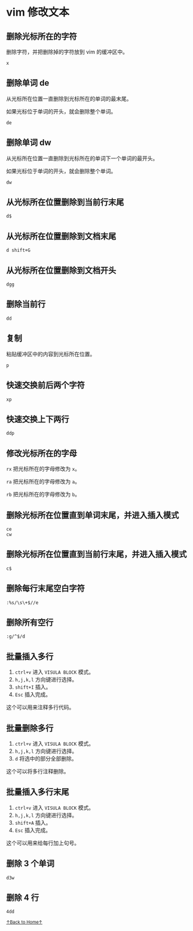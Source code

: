 # vim 修改文本

## 删除光标所在的字符

删除字符，并把删除掉的字符放到 vim 的缓冲区中。

```
x
```

## 删除单词 de

从光标所在位置一直删除到光标所在的单词的最末尾。

如果光标位于单词的开头，就会删除整个单词。

```
de
```

## 删除单词 dw

从光标所在位置一直删除到光标所在的单词下一个单词的最开头。

如果光标位于单词的开头，就会删除整个单词。

```
dw
```

## 从光标所在位置删除到当前行末尾

```
d$
```

## 从光标所在位置删除到文档末尾

```
d shift+G
```

## 从光标所在位置删除到文档开头

```
dgg
```

## 删除当前行

```
dd
```

## 复制

粘贴缓冲区中的内容到光标所在位置。

```
p
```

## 快速交换前后两个字符

```
xp
```

## 快速交换上下两行

```
ddp
```

## 修改光标所在的字母

`rx` 把光标所在的字母修改为 `x`。

`ra` 把光标所在的字母修改为 `a`。

`rb` 把光标所在的字母修改为 `b`。

## 删除光标所在位置直到单词末尾，并进入插入模式

```
ce
cw
```

## 删除光标所在位置直到当前行末尾，并进入插入模式

```
c$
```

## 删除每行末尾空白字符

```
:%s/\s\+$//e
```

## 删除所有空行

```
:g/^$/d
```

## 批量插入多行

1. `ctrl+v` 进入 `VISULA BLOCK` 模式。
2. `h,j,k,l` 方向键进行选择。
3. `shift+I` 插入。
4. `Esc` 插入完成。

这个可以用来注释多行代码。

## 批量删除多行

1. `ctrl+v` 进入 `VISULA BLOCK` 模式。
2. `h,j,k,l` 方向键进行选择。
3. `d` 将选中的部分全部删除。

这个可以将多行注释删除。

## 批量插入多行末尾

1. `ctrl+v` 进入 `VISULA BLOCK` 模式。
2. `h,j,k,l` 方向键进行选择。
3. `shift+A` 插入。
4. `Esc` 插入完成。

这个可以用来给每行加上句号。


## 删除 3 个单词

```
d3w
```

## 删除 4 行

```
4dd
```

<a href='https://github.com/MDGSF/MyVim'><small>↑Back to Home↑</small></a>


